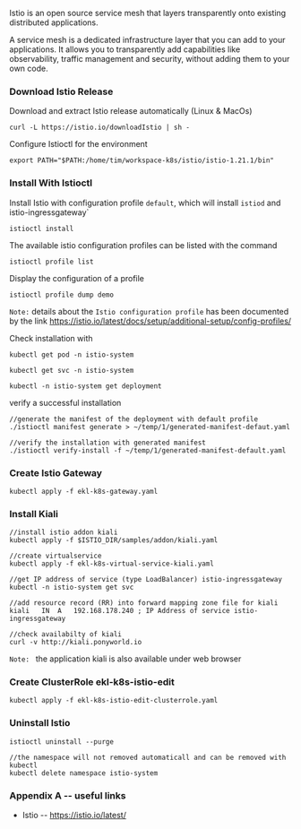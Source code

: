 Istio is an open source service mesh that layers transparently onto existing distributed applications.

A service mesh is a dedicated infrastructure layer that you can add to your applications. It allows you to transparently
add capabilities like observability, traffic management and security, without adding them to your own code.

### Download Istio Release
Download and extract Istio release automatically (Linux & MacOs)
```
curl -L https://istio.io/downloadIstio | sh -
```
Configure Istioctl for the environment
```
export PATH="$PATH:/home/tim/workspace-k8s/istio/istio-1.21.1/bin"
```

### Install With Istioctl
Install Istio with configuration profile `default`, which will install `istiod` and istio-ingressgateway`
```
istioctl install
```
The available istio configuration profiles can be listed with the command
```
istioctl profile list
```
Display the configuration of a profile
```
istioctl profile dump demo
```
`Note:` details about the `Istio configuration profile` has been documented by the link
https://istio.io/latest/docs/setup/additional-setup/config-profiles/

Check installation with
```
kubectl get pod -n istio-system

kubectl get svc -n istio-system

kubectl -n istio-system get deployment
```

verify a successful installation
```
//generate the manifest of the deployment with default profile
./istioctl manifest generate > ~/temp/1/generated-manifest-defaut.yaml

//verify the installation with generated manifest
./istioctl verify-install -f ~/temp/1/generated-manifest-default.yaml
```

### Create Istio Gateway
```
kubectl apply -f ekl-k8s-gateway.yaml
```

### Install Kiali
```
//install istio addon kiali
kubectl apply -f $ISTIO_DIR/samples/addon/kiali.yaml

//create virtualservice 
kubectl apply -f ekl-k8s-virtual-service-kiali.yaml

//get IP address of service (type LoadBalancer) istio-ingressgateway
kubectl -n istio-system get svc

//add resource record (RR) into forward mapping zone file for kiali
kiali   IN  A   192.168.178.240 ; IP Address of service istio-ingressgateway

//check availabilty of kiali
curl -v http://kiali.ponyworld.io 
```
`Note: ` the application kiali is also available under web browser

### Create ClusterRole ekl-k8s-istio-edit
```
kubectl apply -f ekl-k8s-istio-edit-clusterrole.yaml
```

### Uninstall Istio
```
istioctl uninstall --purge

//the namespace will not removed automaticall and can be removed with kubectl
kubectl delete namespace istio-system
```

### Appendix A -- useful links
- Istio -- https://istio.io/latest/
